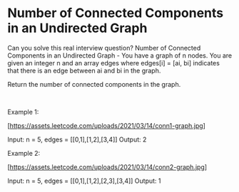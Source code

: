# Number of Connected Components in an Undirected Graph

Can you solve this real interview question? Number of Connected Components in an Undirected Graph - You have a graph of n nodes. You are given an integer n and an array edges where edges[i] = [ai, bi] indicates that there is an edge between ai and bi in the graph.

Return the number of connected components in the graph.

 

Example 1:

[https://assets.leetcode.com/uploads/2021/03/14/conn1-graph.jpg]


Input: n = 5, edges = [[0,1],[1,2],[3,4]]
Output: 2


Example 2:

[https://assets.leetcode.com/uploads/2021/03/14/conn2-graph.jpg]


Input: n = 5, edges = [[0,1],[1,2],[2,3],[3,4]]
Output: 1